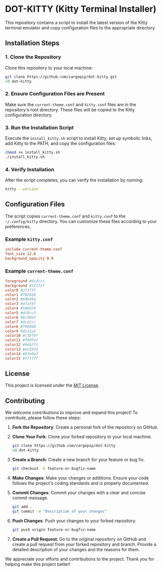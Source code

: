 # DOT-KITTY (Kitty Terminal Installer)

This repository contains a script to install the latest version of the Kitty terminal emulator and copy configuration files to the appropriate directory.

## Installation Steps

### 1. Clone the Repository

Clone this repository to your local machine:

```bash
git clone https://github.com/cargopip/dot-kitty.git
cd dot-kitty
```

### 2. Ensure Configuration Files are Present

Make sure the `current-theme.conf` and `kitty.conf` files are in the repository's root directory. These files will be copied to the Kitty configuration directory.

### 3. Run the Installation Script

Execute the `install_kitty.sh` script to install Kitty, set up symbolic links, add Kitty to the PATH, and copy the configuration files:

```bash
chmod +x install_kitty.sh
./install_kitty.sh
```

### 4. Verify Installation

After the script completes, you can verify the installation by running:

```bash
kitty --version
```

## Configuration Files

The script copies `current-theme.conf` and `kitty.conf` to the `~/.config/kitty` directory. You can customize these files according to your preferences.

### Example `kitty.conf`

```conf
include current-theme.conf
font_size 12.0
background_opacity 0.9
```

### Example `current-theme.conf`

```conf
foreground #dcdccc
background #3f3f3f
color0 #3f3f3f
color1 #705050
color2 #60b48a
color3 #dfaf8f
color4 #506070
color5 #dc8cc3
color6 #8cd0d3
color7 #dcdccc
color8 #709080
color9 #dca3a3
color10 #c3bf9f
color11 #f0dfaf
color12 #94bff3
color13 #ec93d3
color14 #93e0e3
color15 #ffffff
```

## License

This project is licensed under the [MIT License](LICENSE).

## Contributing

We welcome contributions to improve and expand this project! To contribute, please follow these steps:

1. **Fork the Repository**: Create a personal fork of the repository on GitHub.
2. **Clone Your Fork**: Clone your forked repository to your local machine.

   ```bash
   git clone https://github.com/cargopip/dot-kitty
   cd dot-kitty
   ```

3. **Create a Branch**: Create a new branch for your feature or bug fix.

   ```bash
   git checkout -b feature-or-bugfix-name
   ```

4. **Make Changes**: Make your changes or additions. Ensure your code follows the project's coding standards and is properly documented.
5. **Commit Changes**: Commit your changes with a clear and concise commit message.

   ```bash
   git add .
   git commit -m "Description of your changes"
   ```

6. **Push Changes**: Push your changes to your forked repository.

   ```bash
   git push origin feature-or-bugfix-name
   ```

7. **Create a Pull Request**: Go to the original repository on GitHub and create a pull request from your forked repository and branch. Provide a detailed description of your changes and the reasons for them.

We appreciate your efforts and contributions to the project. Thank you for helping make this project better!
